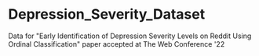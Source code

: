 # Depression_Severity_Dataset
Data for "Early Identification of Depression Severity Levels on Reddit Using Ordinal Classification" paper accepted at The Web Conference '22
